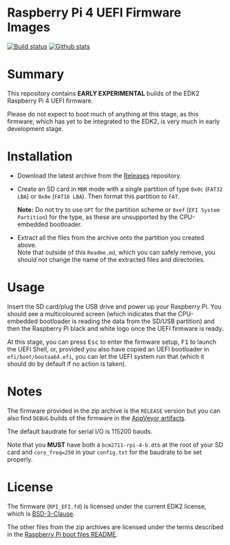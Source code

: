 Raspberry Pi 4 UEFI Firmware Images
===================================

[![Build status](https://img.shields.io/appveyor/ci/pbatard/RPi4.svg?style=flat-square)](https://ci.appveyor.com/project/pbatard/RPi4)
[![Github stats](https://img.shields.io/github/downloads/pftf/RPi4/total.svg?style=flat-square)](https://github.com/pftf/RPi4/releases)

# Summary

This repository contains __EARLY EXPERIMENTAL__ builds of the EDK2 Raspberry Pi 4 UEFI firmware.

Please do not expect to boot much of anything at this stage, as this firmware, which has yet to
be integrated to the EDK2, is very much in early development stage.

# Installation

* Download the latest archive from the [Releases](https://github.com/pbatard/RPI4/releases) repository.

* Create an SD card in `MBR` mode with a single partition of type `0x0c` (`FAT32 LBA`) or `0x0e`
  (`FAT16 LBA`). Then format this partition to `FAT`.

  __Note:__ Do not try to use `GPT` for the partition scheme or `0xef` (`EFI System
  Partition`)  for the type, as these are unsupported by the CPU-embedded bootloader.

* Extract all the files from the archive onto the partition you created above.  
  Note that outside of this `Readme.md`, which you can safely remove, you should not
  change the name of the extracted files and directories.

# Usage

Insert the SD card/plug the USB drive and power up your Raspberry Pi. You should see a
multicoloured screen (which indicates that the CPU-embedded bootloader is reading the
data from the SD/USB partition) and then the Raspberry Pi black and white logo once the
UEFI firmware is ready.

At this stage, you can press <kbd>Esc</kbd> to enter the firmware setup, <kbd>F1</kbd>
to launch the UEFI Shell, or, provided you also have copied an UEFI bootloader in
`efi/boot/bootaa64.efi`, you can let the UEFI system run that (which it should do by
default if no action is taken).

# Notes

The firmware provided in the zip archive is the `RELEASE` version but you can also find
`DEBUG` builds of the firmware in the 
[AppVeyor artifacts](https://ci.appveyor.com/project/pbatard/RPi4/build/artifacts).

The default baudrate for serial I/O is 115200 bauds.

Note that you __MUST__ have both a `bcm2711-rpi-4-b.dtb` at the root of your SD card
and `core_freq=250` in your `config.txt` for the baudrate to be set properly.

# License

The firmware (`RPI_EFI.fd`) is licensed under the current EDK2 license, which is
[BSD-3-Clause](https://github.com/ARM-software/arm-trusted-firmware/blob/master/license.rst).

The other files from the zip archives are licensed under the terms described in the
[Raspberry Pi boot files README](https://github.com/raspberrypi/firmware/blob/master/README.md).

